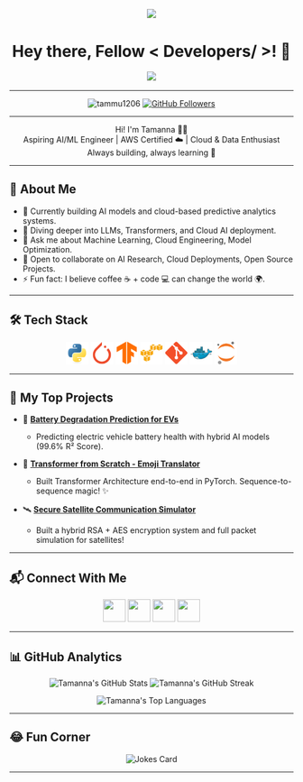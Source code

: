<p align="center">
  <img width="200" src="https://github.com/your-username/your-repo/blob/main/your-logo.png">
</p>

<h1 align="center">Hey there, Fellow < Developers/ >! 👋</h1>

<p align="center">
  <img src="https://media.giphy.com/media/hvRJCLFzcasrR4ia7z/giphy.gif" width="30px">
</p>

---

<p align="center">
  <img src="https://komarev.com/ghpvc/?username=tammu1206&label=Profile%20views&color=0e75b6&style=flat" alt="tammu1206" />
  <a href="https://github.com/tammu1206">
    <img src="https://img.shields.io/github/followers/tammu1206?label=Follow&style=social" alt="GitHub Followers" />
  </a>
</p>

---

<div align="center" size="20px">Hi! I'm Tamanna 👩‍💻
<br>Aspiring AI/ML Engineer | AWS Certified ☁️ | Cloud & Data Enthusiast
<br>Always building, always learning 🚀
</div>

---

## 🧠 About Me

- 🔭 Currently building AI models and cloud-based predictive analytics systems.
- 🌱 Diving deeper into LLMs, Transformers, and Cloud AI deployment.
- 💬 Ask me about Machine Learning, Cloud Engineering, Model Optimization.
- 👯 Open to collaborate on AI Research, Cloud Deployments, Open Source Projects.
- ⚡ Fun fact: I believe coffee ☕ + code 💻 can change the world 🌍.

---

## 🛠️ Tech Stack
<p align="center">
  <img src="https://raw.githubusercontent.com/devicons/devicon/master/icons/python/python-original.svg" alt="python" width="40" height="40"/>
  <img src="https://raw.githubusercontent.com/devicons/devicon/master/icons/pytorch/pytorch-original.svg" alt="pytorch" width="40" height="40"/>
  <img src="https://raw.githubusercontent.com/devicons/devicon/master/icons/tensorflow/tensorflow-original.svg" alt="tensorflow" width="40" height="40"/>
  <img src="https://raw.githubusercontent.com/devicons/devicon/master/icons/amazonwebservices/amazonwebservices-original.svg" alt="aws" width="40" height="40"/>
  <img src="https://raw.githubusercontent.com/devicons/devicon/master/icons/git/git-original.svg" alt="git" width="40" height="40"/>
  <img src="https://raw.githubusercontent.com/devicons/devicon/master/icons/docker/docker-original.svg" alt="docker" width="40" height="40"/>
  <img src="https://raw.githubusercontent.com/devicons/devicon/master/icons/jupyter/jupyter-original.svg" alt="jupyter" width="40" height="40"/>
</p>

---

## 🚀 My Top Projects

- 🔋 [**Battery Degradation Prediction for EVs**](https://github.com/tammu1206/battery-degradation-estimation)  
  - Predicting electric vehicle battery health with hybrid AI models (99.6% R² Score).

- 🧠 [**Transformer from Scratch - Emoji Translator**](https://github.com/tammu1206/Transformer-From-Scratch-Emoji-Translator)  
  - Built Transformer Architecture end-to-end in PyTorch. Sequence-to-sequence magic! ✨

- 🛰️ [**Secure Satellite Communication Simulator**](https://github.com/tammu1206/Data-Security-using-Cryptographic-Encryption-for-Satellite-Networks/tree/main)  
  - Built a hybrid RSA + AES encryption system and full packet simulation for satellites!

---

## 📬 Connect With Me
<p align="center">
  <a href="http://www.linkedin.com/in/tamannna250204"><img src="https://raw.githubusercontent.com/rahulbanerjee26/githubAboutMeGenerator/main/icons/linked-in-alt.svg" width="40" height="40"></a>
  <a href="mailto:tamanna250204@gmail.com"><img src="https://raw.githubusercontent.com/rahulbanerjee26/githubAboutMeGenerator/main/icons/gmail.svg" width="40" height="40"></a>
  <a href="https://github.com/tammu1206"><img src="https://raw.githubusercontent.com/rahulbanerjee26/githubAboutMeGenerator/main/icons/github.svg" width="40" height="40"></a>
  <a href="https://www.credly.com/users/tamanna-na"><img src="https://img.icons8.com/color/48/000000/credly.png" width="40" height="40"></a>
</p>

---

## 📊 GitHub Analytics
<p align="center">
  <img src="https://github-readme-stats.vercel.app/api?username=tammu1206&show_icons=true&theme=tokyonight" alt="Tamanna's GitHub Stats">
  <img src="https://github-readme-streak-stats.herokuapp.com/?user=tammu1206&theme=tokyonight" alt="Tamanna's GitHub Streak">
</p>

<p align="center">
  <img src="https://github-readme-stats.vercel.app/api/top-langs/?username=tammu1206&theme=tokyonight&layout=compact" alt="Tamanna's Top Languages" />
</p>

---

## 😂 Fun Corner
<p align="center">
  <img src="https://readme-jokes.vercel.app/api?theme=tokyonight" alt="Jokes Card" />
</p>

---


